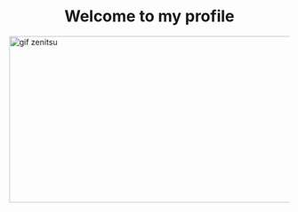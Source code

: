 <body>

<div>
<h1 align="center"> Welcome to my profile </h1>
</div>
<img src="assets/zenitst.gif" alt="gif zenitsu" height="300" width="700" align="center">





</body>